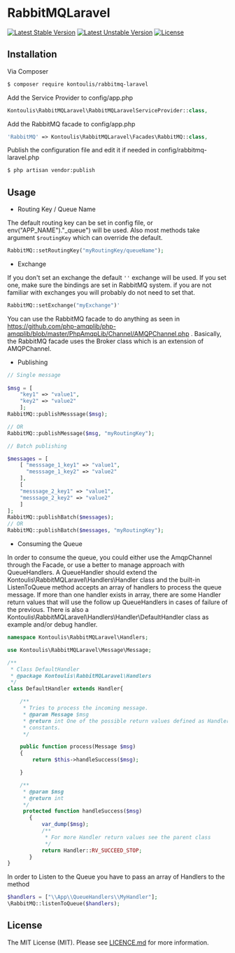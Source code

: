 # RabbitMQLaravel

[![Latest Stable Version](https://poser.pugx.org/kontoulis/rabbitmq-laravel/v/stable)](https://packagist.org/packages/kontoulis/rabbitmq-laravel)
[![Latest Unstable Version](https://poser.pugx.org/kontoulis/rabbit-manager/v/unstable)](https://packagist.org/packages/kontoulis/rabbitmq-laravel)
[![License](https://poser.pugx.org/kontoulis/rabbit-manager/license)](https://packagist.org/packages/kontoulis/rabbitmq-laravel)
## Installation

Via Composer

``` bash
$ composer require kontoulis/rabbitmq-laravel
```

Add the Service Provider to config/app.php

``` php
Kontoulis\RabbitMQLaravel\RabbitMQLaravelServiceProvider::class,
```
Add the RabbitMQ facade to config/app.php

``` php
'RabbitMQ' => Kontoulis\RabbitMQLaravel\Facades\RabbitMQ::class,
```

Publish the configuration file and edit it if needed in config/rabbitmq-laravel.php
``` bash
$ php artisan vendor:publish
```

## Usage
- Routing Key / Queue Name

The default routing key can be set in config file, or env("APP_NAME")."_queue") will be used.
Also most methods take argument `$routingKey` which can override the default.
```php
RabbitMQ::setRoutingKey("myRoutingKey/queueName");
```

- Exchange

If you don't set an exchange the default `''` exchange will be used.
If you set one, make sure the bindings are set in RabbitMQ system.
if you are not familiar with exchanges you will probably do not need to set that.
```php
RabbitMQ::setExchange("myExchange")'
```


You can use the RabbitMQ facade to do anything as seen in https://github.com/php-amqplib/php-amqplib/blob/master/PhpAmqpLib/Channel/AMQPChannel.php . 
Basically, the RabbitMQ facade uses the Broker class which is an extension of AMQPChannel.

- Publishing

``` php
// Single message
 
$msg = [
    "key1" => "value1", 
    "key2" => "value2"
    ];         
RabbitMQ::publishMesssage($msg);

// OR
RabbitMQ::publishMessage($msg, "myRoutingKey");

// Batch publishing

$messages = [
    [ "messsage_1_key1" => "value1", 
      "messsage_1_key2" => "value2"
    ],
    [
    "messsage_2_key1" => "value1", 
    "messsage_2_key2" => "value2"
    ]
];
RabbitMQ::publishBatch($messages);
// OR
RabbitMQ::publishBatch($messages, "myRoutingKey");
```

- Consuming the Queue

In order to consume the queue, you could either use the AmqpChannel through the Facade,
or use a better to manage approach with QueueHandlers.
A QueueHandler should extend the Kontoulis\RabbitMQLaravel\Handlers\Handler class and the built-in ListenToQueue method accepts an array of handlers to process the queue message.
If more than one handler exists in array, there are some Handler return values that will use the follow up QueueHandlers in cases of failure of the previous.
There is also a Kontoulis\RabbitMQLaravel\Handlers\Handler\DefaultHandler class as example and/or debug handler.

```php
namespace Kontoulis\RabbitMQLaravel\Handlers;

use Kontoulis\RabbitMQLaravel\Message\Message;

/**
 * Class DefaultHandler
 * @package Kontoulis\RabbitMQLaravel\Handlers
 */
class DefaultHandler extends Handler{

    /**
     * Tries to process the incoming message.
     * @param Message $msg
     * @return int One of the possible return values defined as Handler
     * constants.
     */

    public function process(Message $msg)
    {
        return $this->handleSuccess($msg);

    }

    /**
     * @param $msg
     * @return int
     */
     protected function handleSuccess($msg)
       {
           var_dump($msg);
           /**
            * For more Handler return values see the parent class
            */
           return Handler::RV_SUCCEED_STOP;
       }
}
```

In order to Listen to the Queue you have to pass an array of Handlers to the method
```php
$handlers = ["\\App\\QueueHandlers\\MyHandler"];
\RabbitMQ::listenToQueue($handlers);
```

## License

The MIT License (MIT). Please see [LICENCE.md](LICENSE.md) for more information.

[ico-version]: https://img.shields.io/packagist/v/league/:package_name.svg?style=flat-square
[ico-license]: https://img.shields.io/badge/license-MIT-brightgreen.svg?style=flat-square
[ico-travis]: https://img.shields.io/travis/thephpleague/:package_name/master.svg?style=flat-square
[ico-scrutinizer]: https://img.shields.io/scrutinizer/coverage/g/thephpleague/:package_name.svg?style=flat-square
[ico-code-quality]: https://img.shields.io/scrutinizer/g/thephpleague/:package_name.svg?style=flat-square
[ico-downloads]: https://img.shields.io/packagist/dt/league/:package_name.svg?style=flat-square
